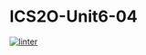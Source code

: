 # ICS2O-Unit6-04
 [![linter](https://github.com/AlvinDing-11/ICS2O-Unit6-04/workflows/linter/badge.svg)](https://github.com/marketplace/actions/super-linter)
